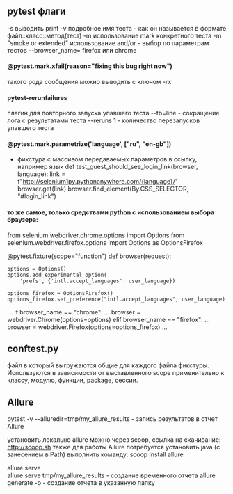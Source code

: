 
## pytest флаги
-s выводить print
-v подробное имя теста - как он называется в формате файл::класс::метод(тест)
-m использование mark конкретного теста
-m "smoke or extended" использование and/or - выбор по параметрам тестов
--browser_name= firefox или chrome

#### @pytest.mark.xfail(reason="fixing this bug right now")
такого рода сообщения можно выводить с ключом -rx    

#### pytest-rerunfailures
плагин для повторного запуска упавшего теста 
--tb=line - сокращение лога с результатами теста
--reruns 1 - количество перезапусков упавшего теста

#### @pytest.mark.parametrize('language', ["ru", "en-gb"]) 
- фикстура с массивом передаваемых параметров в ссылку, например язык
def test_guest_should_see_login_link(browser, language):
    link = f"http://selenium1py.pythonanywhere.com/{language}/"
    browser.get(link)
    browser.find_element(By.CSS_SELECTOR, "#login_link")

#### то же самое, только средствами python с использованием выбора браузера: 
from selenium.webdriver.chrome.options import Options
from selenium.webdriver.firefox.options import Options as OptionsFirefox

@pytest.fixture(scope="function")
def browser(request):

    options = Options()
    options.add_experimental_option(
        'prefs', {'intl.accept_languages': user_language})

    options_firefox = OptionsFirefox()
    options_firefox.set_preference("intl.accept_languages", user_language)
...
    if browser_name == "chrome":
...
        browser = webdriver.Chrome(options=options)
    elif browser_name == "firefox":
...
        browser = webdriver.Firefox(options=options_firefox)
...

## conftest.py 
файл в который выгружаются общие для каждого файла фикстуры. Используются в зависимости от выставленного scope применительно к  классу, модулю, функции, package, сессии.



## Allure
pytest -v --alluredir=tmp/my_allure_results - запись результатов в отчет Allure


установить локально allure можно через scoop, ссылка на скачивание: http://scoop.sh
также для работы Allure потребуется установить java (с занесением в Path)
выполнить команду: scoop install allure


allure serve <directory-with-results>  
allure serve tmp/my_allure_results - создание временного отчета
allure generate <directory-with-results> -o <directory-with-report> - создание отчета в указанную папку
